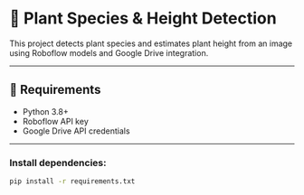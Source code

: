 # 🌿 Plant Species & Height Detection

This project detects plant species and estimates plant height from an image using Roboflow models and Google Drive integration.

---

## 🔧 Requirements

- Python 3.8+
- Roboflow API key
- Google Drive API credentials

---

### Install dependencies:

```bash
pip install -r requirements.txt

